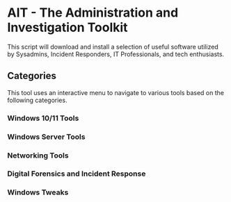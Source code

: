# AIT - The Administration and Investigation Toolkit 

This script will download and install a selection of useful software utilized by Sysadmins, Incident Responders, IT Professionals, and tech enthusiasts. 

## Categories

This tool uses an interactive menu to navigate to various tools based on the following categories.

### Windows 10/11 Tools

### Windows Server Tools

### Networking Tools

### Digital Forensics and Incident Response 

### Windows Tweaks
